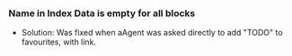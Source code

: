 ### Name in Index Data is empty for all blocks

* Solution: Was fixed when aAgent was asked directly to add "TODO" to favourites, with link.